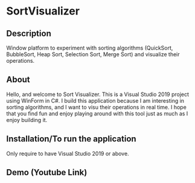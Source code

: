 # SortVisualizer

Description
-----------
Window platform to experiment with sorting algorithms (QuickSort, BubbleSort, Heap Sort, Selection Sort, Merge Sort) and visualize their operations.

About
-----
Hello, and welcome to Sort Visualizer. This is a Visual Studio 2019 project using WinForm in C#. I build this application because I am interesting in sorting algorithms, and I want to visu
their operations in real time. I hope that you find fun and enjoy playing around with this tool just as much as I enjoy building it. 

Installation/To run the application
-----------------------------------
Only require to have Visual Studio 2019 or above.

Demo (Youtube Link)
-------------------
